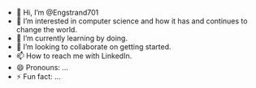 - 👋 Hi, I’m @Engstrand701
- 👀 I’m interested in computer science and how it has and continues to change the world.  
- 🌱 I’m currently learning by doing.  
- 💞️ I’m looking to collaborate on getting started.
- 📫 How to reach me with LinkedIn.  
- 😄 Pronouns: ...
- ⚡ Fun fact: ...

<!---
Engstrand701/Engstrand701 is a ✨ special ✨ repository because its `README.md` (this file) appears on your GitHub profile.
You can click the Preview link to take a look at your changes.
--->
